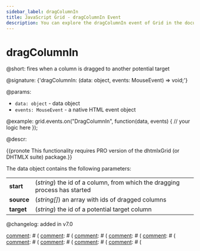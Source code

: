 ```yaml
---
sidebar_label: dragColumnIn
title: JavaScript Grid - dragColumnIn Event 
description: You can explore the dragColumnIn event of Grid in the documentation of the DHTMLX JavaScript UI library. Browse developer guides and API reference, try out code examples and live demos, and download a free 30-day evaluation version of DHTMLX Suite 7.
---
```


# dragColumnIn

@short: fires when a column is dragged to another potential target

@signature: {'dragColumnIn: (data: object, events: MouseEvent) => void;'}

@params:
- `data: object` - data object
- `events: MouseEvent` - a native HTML event object

@example:
grid.events.on("DragColumnIn", function(data, events) {
  // your logic here
});

@descr:

{{pronote This functionality requires PRO version of the dhtmlxGrid (or DHTMLX suite) package.}}

The data object contains the following parameters:

<table>
	<tbody>
        <tr>
			<td><b>start</b></td>
			<td>(<i>string</i>) the id of a column, from which the dragging process has started</td>
		</tr>
        <tr>
			<td><b>source</b></td>
			<td>(<i>string[]</i>) an array with ids of dragged columns</td>
		</tr>
        <tr>
			<td><b>target</b></td>
			<td>(<i>string</i>) the id of a potential target column</td>
		</tr>
    </tbody>
</table>

@changelog: added in v7.0

[comment]: # (@relatedapi:)
[comment]: # ([](grid/api/grid_dragitem_config.md)
[comment]: # ([](grid/api/grid_aftercolumndrag_event.md)
[comment]: # ([](grid/api/grid_aftercolumndrop_event.md)
[comment]: # ([](grid/api/grid_beforecolumndrag_event.md)
[comment]: # ([](grid/api/grid_beforecolumndrop_event.md)
[comment]: # ([](grid/api/grid_cancolumndrop_event.md)
[comment]: # ([](grid/api/grid_cancelcolumndrop_event.md)
[comment]: # ([](grid/api/grid_dragcolumnout_event.md)
[comment]: # ([](grid/api/grid_dragcolumnstart_event.md)

[comment]: # (@related: grid/configuration.md#drag-n-drop-of-grid-columns)
